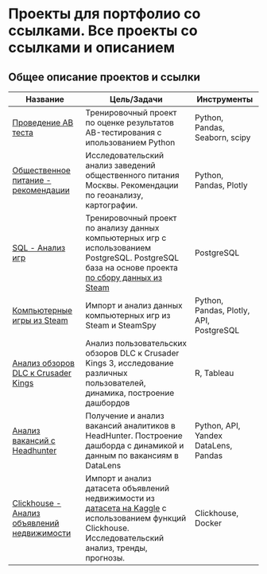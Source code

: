 # Проекты для портфолио со ссылками. Все проекты со ссылками и описанием

## Общее описание проектов и ссылки
| Название                                                                                                                                                                                                                                                                                                    | Цель/Задачи                                                                                                                                                                                                                   | Инструменты                             |
| ----------------------------------------------------------------------------------------------------------------------------------------------------------------------------------------------------------------------------------------------------------------------------------------------------------- | ----------------------------------------------------------------------------------------------------------------------------------------------------------------------------------------------------------------------------- | --------------------------------------- |
| [Проведение AB теста](/%D0%9F%D1%80%D0%BE%D0%B2%D0%B5%D0%B4%D0%B5%D0%BD%D0%B8%D0%B5%20AB%20%D1%82%D0%B5%D1%81%D1%82%D0%B0/description.md)                                                                                                                                                                   | Тренировочный проект по оценке результатов AB-тестирования с ипользованием Python                                                                                                                                             | Python, Pandas, Seaborn, scipy          |
| [Общественное питание - рекомендации](/%D0%9E%D0%B1%D1%89%D0%B5%D1%81%D1%82%D0%B2%D0%B5%D0%BD%D0%BD%D0%BE%D0%B5%20%D0%BF%D0%B8%D1%82%D0%B0%D0%BD%D0%B8%D0%B5%20%D0%B2%20%D0%9C%D0%BE%D1%81%D0%BA%D0%B2%D0%B5%20-%20%D1%80%D0%B5%D0%BA%D0%BE%D0%BC%D0%B5%D0%BD%D0%B4%D0%B0%D1%86%D0%B8%D0%B8/description.md) | Исследовательский анализ заведений общественного питания Москвы. Рекомендации по геоанализу, картографии.                                                                                                                     | Python, Pandas, Plotly                  |
| [SQL - Анализ игр](/SQL%20-%20%D0%90%D0%BD%D0%B0%D0%BB%D0%B8%D0%B7%20%D0%B8%D0%B3%D1%80/description.md)                                                                                                                                                                                                     | Тренировочный проект по анализу данных компьютерных игр с использованием PostgreSQL. PostgreSQL база на основе проекта [по сбору данных из Steam](https://github.com/ilkar399/steam_analysis)                                 | PostgreSQL                              |
| [Компьютерные игры из Steam](https://github.com/ilkar399/steam_analysis)                                                                                                                                                                                                                                    | Импорт и анализ данных компьютерных игр из Steam и SteamSpy                                                                                                                                                                   | Python, Pandas, Plotly, API, PostgreSQL |
| [Анализ обзоров DLC к Crusader Kings](https://github.com/ilkar399/CK3DLCReviews)                                                                                                                                                                                                                            | Анализ пользовательских обзоров DLC к Crusader Kings 3, исследование различных пользователей, динамика, построение дашбордов                                                                                                  | R, Tableau                              |
| [Анализ вакансий с Headhunter](https://github.com/ilkar399/HHAnalystVacancies)                                                                                                                                                                                                                              | Получение и анализ вакансий аналитиков в HeadHunter. Построение дашборда с динамикой и данным по вакансиям в DataLens                                                                                                         | Python, API, Yandex DataLens, Pandas    |
| [Clickhouse - Анализ объявлений недвижимости](/Clickhouse%20-%20%D0%90%D0%BD%D0%B0%D0%BB%D0%B8%D0%B7%20%D0%BE%D0%B1%D1%8A%D1%8F%D0%B2%D0%BB%D0%B5%D0%BD%D0%B8%D0%B9%20%D0%BD%D0%B5%D0%B4%D0%B2%D0%B8%D0%B6%D0%B8%D0%BC%D0%BE%D1%81%D1%82%D0%B8/description.md)                                              | Импорт и анализ датасета объявлений недвижимости из [датасета на Kaggle](https://www.kaggle.com/datasets/mrdaniilak/russia-real-estate-2021) с использованием функций Clickhouse. Исследовательский анализ, тренды, прогнозы. | Clickhouse, Docker                      |